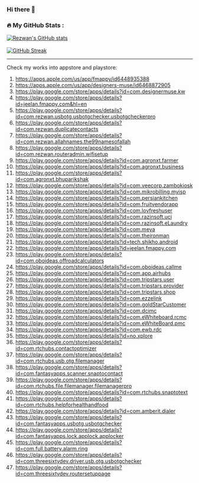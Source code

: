 ### Hi there 👋

<!-- ### 📊 Github Stats

  <p align="center"> <img src="https://github-readme-stats.vercel.app/api?username=rrsaikat&count_private=true&show_icons=true&include_all_commits=true" alt="RRSaikat | Stats" /> -->
  
  ### 🔥 My GitHub Stats :
[![Rezwan's GitHub stats](https://github-readme-stats.vercel.app/api?username=rrsaikat&show_icons=true&theme=vue-dark&hide_border=true&date_format=M%20j%5B%2C%20Y%5D)](https://github.com/rrsaikat/github-readme-stats) <br> <br>
[![GitHub Streak](http://github-readme-streak-stats.herokuapp.com?user=rrsaikat&theme=vue-dark&hide_border=true&date_format=M%20j%5B%2C%20Y%5D)](https://git.io/streak-stats)
<hr>


<!--
**rrsaikat/RRSaikat** is a ✨ _special_ ✨ repository because its `README.md` (this file) appears on your GitHub profile.

Here are some ideas to get you started:

- 🔭 I’m currently working on ...
- 🌱 I’m currently learning ...
- 👯 I’m looking to collaborate on ...
- 🤔 I’m looking for help with ...
- 💬 Ask me about ...
- 📫 How to reach me: ...
- 😄 Pronouns: ...
- ⚡ Fun fact: ...
-->

Check my works into appstore and playstore:

1.  https://apps.apple.com/us/app/fmappy/id6448935388
2.  https://apps.apple.com/us/app/designers-muse/id6468872905
3.  https://play.google.com/store/apps/details?id=com.designermuse.kw
4.  https://play.google.com/store/apps/details?id=jeelan.fmappy.com&hl=en
5.  https://play.google.com/store/apps/details?id=com.rezwan.usbotg.usbotgchecker.usbotgcheckerpro
6.  https://play.google.com/store/apps/details?id=com.rezwan.duplicatecontacts
7.  https://play.google.com/store/apps/details?id=com.rezwan.allahnames.the99namesofallah
8.  https://play.google.com/store/apps/details?id=com.rezwan.routeradmin.wifisetup
9.  https://play.google.com/store/apps/details?id=com.agronxt.farmer
10. https://play.google.com/store/apps/details?id=com.agronxt.business
11. https://play.google.com/store/apps/details?id=com.agronxt.bhuparikshak
12. https://play.google.com/store/apps/details?id=com.veecorp.zambokiosk
13. https://play.google.com/store/apps/details?id=com.mikrobilling.myisp
14. https://play.google.com/store/apps/details?id=com.persiankitchen
15. https://play.google.com/store/apps/details?id=com.fruitvendorapp
16. https://play.google.com/store/apps/details?id=com.lovfreshuser
17. https://play.google.com/store/apps/details?id=com.razinsoft.uci
18. https://play.google.com/store/apps/details?id=com.razinsoft.eLaundry
19. https://play.google.com/store/apps/details?id=com.meya
20. https://play.google.com/store/apps/details?id=com.theironman
21. https://play.google.com/store/apps/details?id=tech.shikho.android
22. https://play.google.com/store/apps/details?id=jeelan.fmappy.com
23. https://play.google.com/store/apps/details?id=com.oboideas.offroadcalculators
24. https://play.google.com/store/apps/details?id=com.oboideas.callme
25. https://play.google.com/store/apps/details?id=com.app.airhubs
26. https://play.google.com/store/apps/details?id=com.tripstars.user
27. https://play.google.com/store/apps/details?id=com.tripstars.provider
28. https://play.google.com/store/apps/details?id=com.tripstars.shop
29. https://play.google.com/store/apps/details?id=com.ezzelink
30. https://play.google.com/store/apps/details?id=com.goldStarCustomer
31. https://play.google.com/store/apps/details?id=com.dcimc
32. https://play.google.com/store/apps/details?id=com.eWhiteboard.rcmc
33. https://play.google.com/store/apps/details?id=com.eWhiteBoard.pmc
34. https://play.google.com/store/apps/details?id=com.ewb.rdc
35. https://play.google.com/store/apps/details?id=no.xplore
36. https://play.google.com/store/apps/details?id=com.rtchubs.contactoptimizer
37. https://play.google.com/store/apps/details?id=com.rtchubs.usb.otg.filemanager
38. https://play.google.com/store/apps/details?id=com.fantasyapps.scanner.snaptocontact
39. https://play.google.com/store/apps/details?id=com.rtchubs.file.filemanager.filemanagerpro
40. https://play.google.com/store/apps/details?id=com.rtchubs.snaptotext
41. https://play.google.com/store/apps/details?id=com.rtchubs.helpforhealthandfood
42. https://play.google.com/store/apps/details?id=com.amberit.dialer
43. https://play.google.com/store/apps/details?id=com.fantasyapps.usbotg.usbotgchecker
44. https://play.google.com/store/apps/details?id=com.fantasyapps.lock.applock.applocker
45. https://play.google.com/store/apps/details?id=com.full.battery.alarm.ring
46. https://play.google.com/store/apps/details?id=com.threesixtydev.driver.usb.otg.usbotgchecker
47. https://play.google.com/store/apps/details?id=com.threesixtydev.routersetuppage
